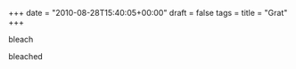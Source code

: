 +++
date = "2010-08-28T15:40:05+00:00"
draft = false
tags = 
title = "Grat"
+++
<p>bleach</p>&#13;
<p>bleached</p>&#13;
 